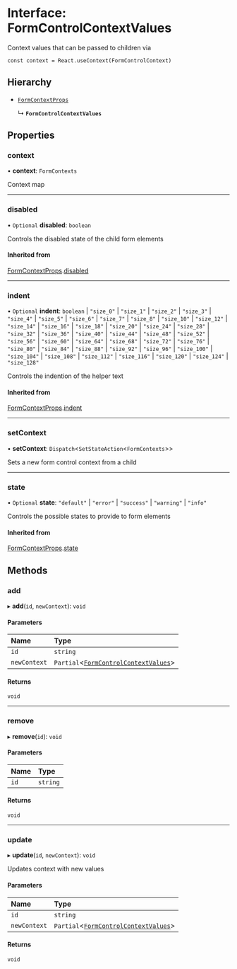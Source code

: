 # Interface: FormControlContextValues

Context values that can be passed to children via

`const context = React.useContext(FormControlContext)`

## Hierarchy

- [`FormContextProps`](FormContextProps.md)

  ↳ **`FormControlContextValues`**

## Properties

### context

• **context**: `FormContexts`

Context map

___

### disabled

• `Optional` **disabled**: `boolean`

Controls the disabled state of the child form elements

#### Inherited from

[FormContextProps](FormContextProps.md).[disabled](FormContextProps.md#disabled)

___

### indent

• `Optional` **indent**: `boolean` \| ``"size_0"`` \| ``"size_1"`` \| ``"size_2"`` \| ``"size_3"`` \| ``"size_4"`` \| ``"size_5"`` \| ``"size_6"`` \| ``"size_7"`` \| ``"size_8"`` \| ``"size_10"`` \| ``"size_12"`` \| ``"size_14"`` \| ``"size_16"`` \| ``"size_18"`` \| ``"size_20"`` \| ``"size_24"`` \| ``"size_28"`` \| ``"size_32"`` \| ``"size_36"`` \| ``"size_40"`` \| ``"size_44"`` \| ``"size_48"`` \| ``"size_52"`` \| ``"size_56"`` \| ``"size_60"`` \| ``"size_64"`` \| ``"size_68"`` \| ``"size_72"`` \| ``"size_76"`` \| ``"size_80"`` \| ``"size_84"`` \| ``"size_88"`` \| ``"size_92"`` \| ``"size_96"`` \| ``"size_100"`` \| ``"size_104"`` \| ``"size_108"`` \| ``"size_112"`` \| ``"size_116"`` \| ``"size_120"`` \| ``"size_124"`` \| ``"size_128"``

Controls the indention of the helper text

#### Inherited from

[FormContextProps](FormContextProps.md).[indent](FormContextProps.md#indent)

___

### setContext

• **setContext**: `Dispatch`<`SetStateAction`<`FormContexts`\>\>

Sets a new form control context from a child

___

### state

• `Optional` **state**: ``"default"`` \| ``"error"`` \| ``"success"`` \| ``"warning"`` \| ``"info"``

Controls the possible states to provide to form elements

#### Inherited from

[FormContextProps](FormContextProps.md).[state](FormContextProps.md#state)

## Methods

### add

▸ **add**(`id`, `newContext`): `void`

#### Parameters

| Name | Type |
| :------ | :------ |
| `id` | `string` |
| `newContext` | `Partial`<[`FormControlContextValues`](FormControlContextValues.md)\> |

#### Returns

`void`

___

### remove

▸ **remove**(`id`): `void`

#### Parameters

| Name | Type |
| :------ | :------ |
| `id` | `string` |

#### Returns

`void`

___

### update

▸ **update**(`id`, `newContext`): `void`

Updates context with new values

#### Parameters

| Name | Type |
| :------ | :------ |
| `id` | `string` |
| `newContext` | `Partial`<[`FormControlContextValues`](FormControlContextValues.md)\> |

#### Returns

`void`
